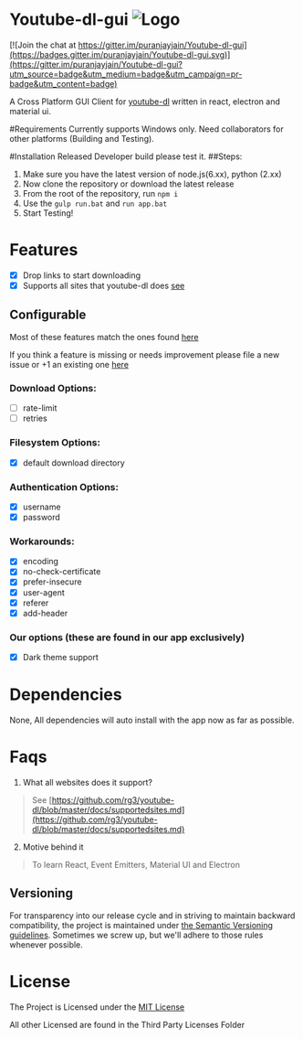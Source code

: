# Youtube-dl-gui  ![Logo](https://raw.githubusercontent.com/puranjayjain/youtube-dl-gui/master/src/assets/icon36.png)

[![Join the chat at https://gitter.im/puranjayjain/Youtube-dl-gui](https://badges.gitter.im/puranjayjain/Youtube-dl-gui.svg)](https://gitter.im/puranjayjain/Youtube-dl-gui?utm_source=badge&utm_medium=badge&utm_campaign=pr-badge&utm_content=badge)

A Cross Platform GUI Client for [youtube-dl](http://rg3.github.io/youtube-dl/) written in react, electron and material ui.

#Requirements
Currently supports Windows only. Need collaborators for other platforms (Building and Testing).

#Installation
Released Developer build please test it.
  ##Steps:
  1. Make sure you have the latest version of node.js(6.xx), python (2.xx)
  2. Now clone the repository or download the latest release
  3. From the root of the repository, run `npm i`
  4. Use the `gulp run.bat` and `run app.bat`
  5. Start Testing!

# Features
 - [x] Drop links to start downloading
 - [x] Supports all sites that youtube-dl does [see](https://github.com/rg3/youtube-dl/blob/master/docs/supportedsites.md)

## Configurable
Most of these features match the ones found [here](https://github.com/rg3/youtube-dl/blob/master/README.md#options)

If you think a feature is missing or needs improvement please file a new issue or +1 an existing one [here](https://github.com/puranjayjain/Youtube-dl-gui/issues)

### Download Options:
- [ ] rate-limit
- [ ] retries

### Filesystem Options:
- [x] default download directory

### Authentication Options:
- [x] username
- [x] password

### Workarounds:
- [x] encoding
- [x] no-check-certificate
- [x] prefer-insecure
- [x] user-agent
- [x] referer
- [x] add-header

### Our options (these are found in our app exclusively)
- [x] Dark theme support

# Dependencies

None, All dependencies will auto install with the app now as far as possible.

# Faqs

1. What all websites does it support?

  > See [https://github.com/rg3/youtube-dl/blob/master/docs/supportedsites.md](https://github.com/rg3/youtube-dl/blob/master/docs/supportedsites.md)

2. Motive behind it

  > To learn React, Event Emitters, Material UI and Electron

## Versioning

For transparency into our release cycle and in striving to maintain backward
compatibility, the project is maintained under
[the Semantic Versioning guidelines](http://semver.org/). Sometimes we screw up,
but we'll adhere to those rules whenever possible.

# License
The Project is Licensed under the [MIT License](https://github.com/puranjayjain/Youtube-dl-gui/blob/master/LICENSE)

All other Licensed are found in the Third Party Licenses Folder
